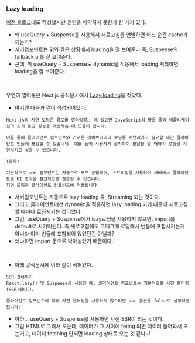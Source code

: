### Lazy loading

[이전 블로그](https://nextjs.org/docs/app/building-your-application/optimizing/lazy-loading)에도 작성했지만 원인을 파악하지 못한게 한 가지 있다.

- 왜 useQuery + Suspense를 사용해서 새로고침을 연발하면 어느 순간 cache가 되는가?
- 서버컴포넌트는 위와 같은 상황에서 loading을 잘 보여준다 즉, Suspense의 fallback ui를 잘 보여준다.
- 근데, 위 useQuery + Suspense도 dynamic을 적용해서 loading 처리하면 loading을 잘 보여준다.

<br>

우연히 열어놓은 Next.js 공식문서에서 [Lazy loading](https://nextjs.org/docs/app/building-your-application/optimizing/lazy-loading)을 찾았다.

- 여기엔 다음과 같이 작성되어있다.

```
Next.js의 지연 로딩은 경로를 렌더링하는 데 필요한 JavaScript의 양을 줄여 애플리케이션의 초기 로딩 성능을 개선하는 데 도움이 됩니다.

이를 통해 클라이언트 컴포넌트와 가져온 라이브러리의 로딩을 지연시키고 필요할 때만 클라이언트 번들에 포함할 수 있습니다. 예를 들어 사용자가 클릭하여 모달을 열 때까지 로딩을 지연시키고 싶을 수 있습니다.

(중략)

기본적으로 서버 컴포넌트는 자동으로 코드 분할되며, 스트리밍을 사용하여 서버에서 클라이언트로 UI 조각을 점진적으로 전송할 수 있습니다.
지연 로딩은 클라이언트 컴포넌트에 적용됩니다.
```

- 서버컴포넌트는 자동으로 lazy loading 즉, Streaming 되는 것이다.
- 그리고 클라이언트에선 dynamic을 적용하면 lazy loading 되기 때문에 새로고침 할 때마다 로딩시키는 것이었다.
- 그럼, useQuery + Suspense에서 lazy로딩을 사용하지 않으면, import를 default로 시켜버린다. 즉 새로고침해도 그때그때 로딩해서 번들에 포함시키는게 아니라 이미 번들에 포함되어 있었던건 아닐까?
- 왜냐하면 import 문으로 박아놓았기 때문이다.

<br>

- 아래 공식문서에 이와 같이 적혀있다.

```
SSR 건너뛰기
React.lazy() 및 Suspense를 사용할 때, 클라이언트 컴포넌트는 기본적으로 사전 렌더링(SSR)됩니다.

클라이언트 컴포넌트에 대해 사전 렌더링을 사용하지 않으려면 ssr 옵션을 false로 설정하면 됩니다:
```

- 아하... useQuery + Suspense를 사용하면 사전 SSR이 되는 것이다.
- 그럼 HTML로 그려서 오는데, 데이터가 그 사이에 feting 되면 데이터 들어와서 오는거고, 데이터 fetching 안되면 loading 상태로 오는 것 같다~!
